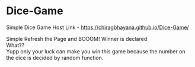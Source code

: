 # Dice-Game
Simple Dice Game
Host Link -
  https://chiragbhayana.github.io/Dice-Game/
  
Simple Refresh the Page and BOOOM! Winner is declared  <br>
What?? <br>
 Yupp only your luck can make you win this game because the number on the dice is decided by random function.
